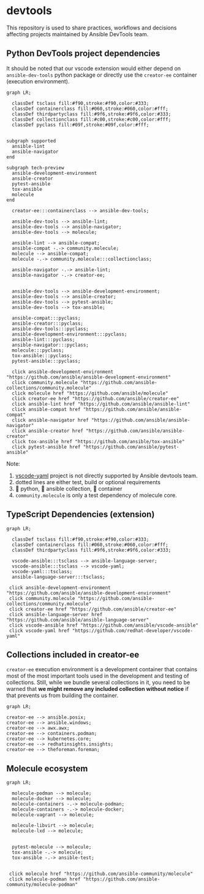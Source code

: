 # devtools

This repository is used to share practices, workflows and decisions affecting projects maintained by Ansible DevTools team.

## Python DevTools project dependencies

It should be noted that our vscode extension would either depend on `ansible-dev-tools` python package or directly use the `creator-ee` container (execution environment).

```mermaid
graph LR;

  classDef tsclass fill:#f90,stroke:#f90,color:#333;
  classDef containerclass fill:#060,stroke:#060,color:#fff;
  classDef thirdpartyclass fill:#9f6,stroke:#9f6,color:#333;
  classDef collectionclass fill:#c00,stroke:#c00,color:#fff;
  classDef pyclass fill:#09f,stroke:#09f,color:#fff;


subgraph supported
  ansible-lint
  ansible-navigator
end

subgraph tech-preview
  ansible-development-environment
  ansible-creator
  pytest-ansible
  tox-ansible
  molecule
end

  creator-ee:::containerclass --> ansible-dev-tools;

  ansible-dev-tools --> ansible-lint;
  ansible-dev-tools --> ansible-navigator;
  ansible-dev-tools --> molecule;

  ansible-lint --> ansible-compat;
  ansible-compat -.-> community.molecule;
  molecule --> ansible-compat;
  molecule -.-> community.molecule:::collectionclass;

  ansible-navigator -.-> ansible-lint;
  ansible-navigator -.-> creator-ee;


  ansible-dev-tools --> ansible-development-environment;
  ansible-dev-tools --> ansible-creator;
  ansible-dev-tools --> pytest-ansible;
  ansible-dev-tools --> tox-ansible;

  ansible-compat:::pyclass;
  ansible-creator:::pyclass;
  ansible-dev-tools:::pyclass;
  ansible-development-environment:::pyclass;
  ansible-lint:::pyclass;
  ansible-navigator:::pyclass;
  molecule:::pyclass;
  tox-ansible:::pyclass;
  pytest-ansible:::pyclass;

  click ansible-development-environment "https://github.com/ansible/ansible-development-environment"
  click community.molecule "https://github.com/ansible-collections/community.molecule"
  click molecule href "https://github.com/ansible/molecule"
  click creator-ee href "https://github.com/ansible/creator-ee"
  click ansible-lint href "https://github.com/ansible/ansible-lint"
  click ansible-compat href "https://github.com/ansible/ansible-compat"
  click ansible-navigator href "https://github.com/ansible/ansible-navigator"
  click ansible-creator href "https://github.com/ansible/ansible-creator"
  click tox-ansible href "https://github.com/ansible/tox-ansible"
  click pytest-ansible href "https://github.com/ansible/pytest-ansible"
```

Note:

1. [vscode-yaml](https://github.com/redhat-developer/vscode-yaml) project is not directly supported by Ansible devtools team.
2. dotted lines are either test, build or optional requirements
3. 📘 python, 📕 ansible collection, 📗 container
4. `community.molecule` is only a test dependency of molecule core.

## TypeScript Dependencies (extension)

```mermaid
graph LR;

  classDef tsclass fill:#f90,stroke:#f90,color:#333;
  classDef containerclass fill:#060,stroke:#060,color:#fff;
  classDef thirdpartyclass fill:#9f6,stroke:#9f6,color:#333;

  vscode-ansible:::tsclass --> ansible-language-server;
  vscode-ansible:::tsclass --> vscode-yaml;
  vscode-yaml:::tsclass;
  ansible-language-server:::tsclass;

 click ansible-development-environment "https://github.com/ansible/ansible-development-environment"
 click community.molecule "https://github.com/ansible-collections/community.molecule"
 click creator-ee href "https://github.com/ansible/creator-ee"
 click ansible-language-server href "https://github.com/ansible/ansible-language-server"
 click vscode-ansible href "https://github.com/ansible/vscode-ansible"
 click vscode-yaml href "https://github.com/redhat-developer/vscode-yaml"
```

## Collections included in creator-ee

`creator-ee` execution environment is a development container that contains
most of the most important tools used in the development and testing of collections. Still,
while we bundle several collections in it, you need to be warned that **we might
remove any included collection without notice** if that prevents us from
building the container.

```mermaid
graph LR;

creator-ee --> ansible.posix;
creator-ee --> ansible.windows;
creator-ee --> awx.awx;
creator-ee --> containers.podman;
creator-ee --> kubernetes.core;
creator-ee --> redhatinsights.insights;
creator-ee --> theforeman.foreman;
```

## Molecule ecosystem

```mermaid
graph LR;

  molecule-podman --> molecule;
  molecule-docker --> molecule;
  molecule-containers -.-> molecule-podman;
  molecule-containers -.-> molecule-docker;
  molecule-vagrant --> molecule;

  molecule-libvirt --> molecule;
  molecule-lxd --> molecule;


  pytest-molecule --> molecule;
  tox-ansible -.-> molecule;
  tox-ansible -.-> ansible-test;


 click molecule href "https://github.com/ansible-community/molecule"
 click molecule-podman href "https://github.com/ansible-community/molecule-podman"
```
